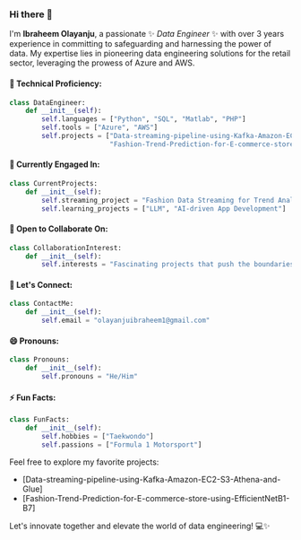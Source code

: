 ### Hi there 👋

I'm **Ibraheem Olayanju**, a passionate ✨ _Data Engineer_ ✨ with over 3 years experience in committing to safeguarding and harnessing the power of data. My expertise lies in pioneering data engineering solutions for the retail sector, leveraging the prowess of Azure and AWS.

#### 🚀 Technical Proficiency:
```python
class DataEngineer:
    def __init__(self):
        self.languages = ["Python", "SQL", "Matlab", "PHP"]
        self.tools = ["Azure", "AWS"]
        self.projects = ["Data-streaming-pipeline-using-Kafka-Amazon-EC2-S3-Athena-and-Glue", 
                         "Fashion-Trend-Prediction-for-E-commerce-store-using-EfficientNetB1-B7"]
```

#### 🔭 Currently Engaged In:
```python
class CurrentProjects:
    def __init__(self):
        self.streaming_project = "Fashion Data Streaming for Trend Analysis"
        self.learning_projects = ["LLM", "AI-driven App Development"]
```

#### 👯 Open to Collaborate On:
```python
class CollaborationInterest:
    def __init__(self):
        self.interests = "Fascinating projects that push the boundaries of data engineering"
```

#### 💬 Let's Connect:
```python
class ContactMe:
    def __init__(self):
        self.email = "olayanjuibraheem1@gmail.com"
```

#### 😄 Pronouns:
```python
class Pronouns:
    def __init__(self):
        self.pronouns = "He/Him"
```

#### ⚡ Fun Facts:
```python
class FunFacts:
    def __init__(self):
        self.hobbies = ["Taekwondo"]
        self.passions = ["Formula 1 Motorsport"]
```

Feel free to explore my favorite projects:

- [Data-streaming-pipeline-using-Kafka-Amazon-EC2-S3-Athena-and-Glue]
- [Fashion-Trend-Prediction-for-E-commerce-store-using-EfficientNetB1-B7]

Let's innovate together and elevate the world of data engineering! 💻✨
